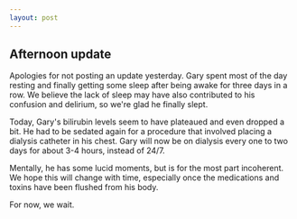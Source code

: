 ```yaml
---
layout: post
---
```


## Afternoon update

Apologies for not posting an update yesterday. Gary spent most of the day resting and finally getting some sleep after being awake for three days in a row. We believe the lack of sleep may have also contributed to his confusion and delirium, so we're glad he finally slept.

Today, Gary's bilirubin levels seem to have plateaued and even dropped a bit. He had to be sedated again for a procedure that involved placing a dialysis catheter in his chest. Gary will now be on dialysis every one to two days for about 3-4 hours, instead of 24/7.

Mentally, he has some lucid moments, but is for the most part incoherent. We hope this will change with time, especially once the medications and toxins have been flushed from his body.

For now, we wait.
